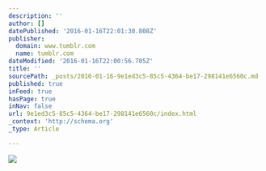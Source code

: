 ```yaml
---
description: ''
author: []
datePublished: '2016-01-16T22:01:30.808Z'
publisher:
  domain: www.tumblr.com
  name: tumblr.com
dateModified: '2016-01-16T22:00:56.705Z'
title: ''
sourcePath: _posts/2016-01-16-9e1ed3c5-85c5-4364-be17-298141e6560c.md
published: true
inFeed: true
hasPage: true
inNav: false
url: 9e1ed3c5-85c5-4364-be17-298141e6560c/index.html
_context: 'http://schema.org'
_type: Article

---
```

![](https://45.media.tumblr.com/f34093cf48ebf661bd5b31bb67df4fb9/tumblr_ngknucbxAl1rnma1do1_500.gif)
